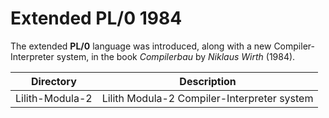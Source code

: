 # Extended PL/0 1984
The extended **PL/0** language was introduced, along with a new Compiler-Interpreter system, in the book *Compilerbau* by *Niklaus Wirth* (1984).

|Directory      | Description                               |
|---------------|-------------------------------------------|
|Lilith-Modula-2|Lilith Modula-2 Compiler-Interpreter system|
